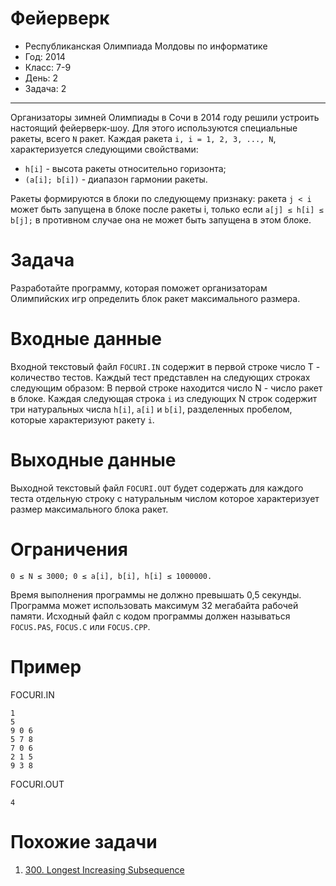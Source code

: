 # Фейерверк
* Республиканская Олимпиада Молдовы по информатике
* Год: 2014
* Класс: 7-9
* День: 2
* Задача: 2

---

Организаторы зимней Олимпиады в Сочи в 2014 году решили устроить настоящий фейерверк-шоу. 
Для этого используются специальные ракеты, всего `N` ракет. 
Каждая ракета `i, i = 1, 2, 3, ..., N`, характеризуется следующими свойствами:
* `h[i]` - высота ракеты относительно горизонта;
* `(a[i]; b[i])` - диапазон гармонии ракеты.

Ракеты формируются в блоки по следующему признаку:
ракета `j < i` может быть запущена в блоке после ракеты i, только если `a[j] ≤ h[i] ≤ b[j];` в противном случае она не может быть запущена в этом блоке.

# Задача 
Разработайте программу, которая поможет организаторам Олимпийских игр определить блок ракет максимального размера.

# Входные данные 
Входной текстовый файл `FOCURI.IN` содержит в первой строке число T - количество тестов.
Каждый тест представлен на следующих строках следующим образом: В первой строке находится число N - число ракет в блоке. 
Каждая следующая строка `i` из следующих N строк содержит три натуральных числа `h[i]`, `a[i]` и `b[i]`, 
разделенных пробелом, которые характеризуют ракету `i`.

# Выходные данные 
Выходной текстовый файл `FOCURI.OUT` будет содержать для каждого теста отдельную строку с натуральным числом
которое характеризует размер максимального блока ракет.

# Ограничения
`0 ≤ N ≤ 3000; 0 ≤ a[i], b[i], h[i] ≤ 1000000.` 

Время выполнения программы не должно превышать 0,5 секунды. 
Программа может использовать максимум 32 мегабайта рабочей памяти. 
Исходный файл с кодом программы должен называться `FOCUS.PAS`, `FOCUS.C` или `FOCUS.CPP`.

# Пример

FOCURI.IN

``` 
1
5
9 0 6
5 7 8
7 0 6
2 1 5
9 3 8
```

FOCURI.OUT
```
4
```

# Похожие задачи
1. [300. Longest Increasing Subsequence](https://leetcode.com/problems/longest-increasing-subsequence/)
